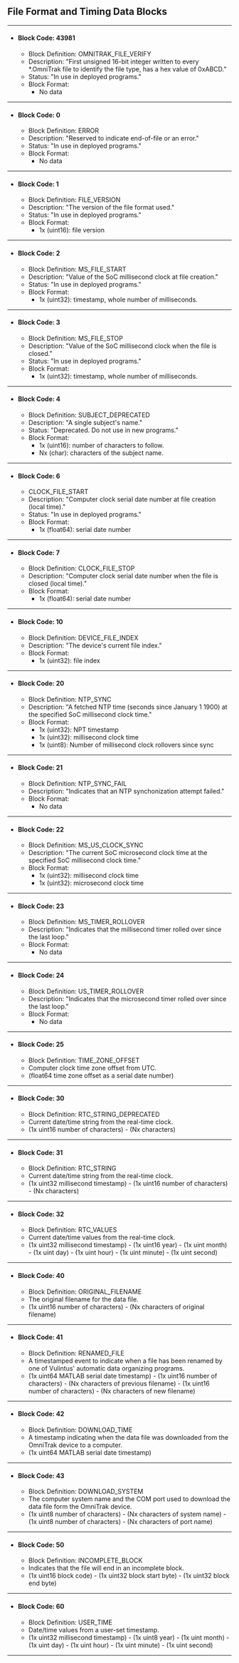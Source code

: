 ## File Format and Timing Data Blocks

---

* #### Block Code: 43981
  * Block Definition: OMNITRAK_FILE_VERIFY
  * Description: "First unsigned 16-bit integer written to every *.OmniTrak file to identify the file type, has a hex value of 0xABCD."
  * Status: "In use in deployed programs."
  * Block Format:
    * No data

---

* #### Block Code: 0
  * Block Definition: ERROR
  * Description: "Reserved to indicate end-of-file or an error."
  * Status: "In use in deployed programs."
  * Block Format:
    * No data

---

* #### Block Code: 1
  * Block Definition: FILE_VERSION
  * Description: "The version of the file format used."
  * Status: "In use in deployed programs."
  * Block Format:
    * 1x (uint16): file version

---

* #### Block Code: 2
  * Block Definition: MS_FILE_START
  * Description: "Value of the SoC millisecond clock at file creation."
  * Status: "In use in deployed programs."
  * Block Format:
    * 1x (uint32): timestamp, whole number of milliseconds.

---

* #### Block Code: 3
  * Block Definition: MS_FILE_STOP
  * Description: "Value of the SoC millisecond clock when the file is closed."
  * Status: "In use in deployed programs."
  * Block Format:
    * 1x (uint32): timestamp, whole number of milliseconds.

---

* #### Block Code: 4
  * Block Definition: SUBJECT_DEPRECATED
  * Description: "A single subject's name."
  * Status: "Deprecated. Do not use in new programs."
  * Block Format:
    * 1x (uint16): number of characters to follow.
    * Nx (char): characters of the subject name.

---

* #### Block Code: 6
  * CLOCK_FILE_START
  * Description: "Computer clock serial date number at file creation (local time)."
  * Status: "In use in deployed programs."
  * Block Format:
    * 1x (float64): serial date number
    
---

* #### Block Code: 7
  * Block Definition: CLOCK_FILE_STOP
  * Description: "Computer clock serial date number when the file is closed (local time)."
  * Block Format:
    * 1x (float64): serial date number
  
---

* #### Block Code: 10
  * Block Definition: DEVICE_FILE_INDEX
  * Description: "The device's current file index."
  * Block Format:
    * 1x (uint32): file index
  
---

* #### Block Code: 20
  * Block Definition: NTP_SYNC
  * Description: "A fetched NTP time (seconds since January 1 1900) at the specified SoC millisecond clock time."
  * Block Format:
    * 1x (uint32): NPT timestamp
    * 1x (uint32): millisecond clock time
    * 1x (uint8): Number of millisecond clock rollovers since sync
  
---

* #### Block Code: 21
  * Block Definition: NTP_SYNC_FAIL
  * Description: "Indicates that an NTP synchonization attempt failed."
  * Block Format:
    * No data
  
---

* #### Block Code: 22
  * Block Definition: MS_US_CLOCK_SYNC
  * Description: "The current SoC microsecond clock time at the specified SoC millisecond clock time."
  * Block Format:
    * 1x (uint32): millisecond clock time
    * 1x (uint32): microsecond clock time
  
---

* #### Block Code: 23
  * Block Definition: MS_TIMER_ROLLOVER
  * Description: "Indicates that the millisecond timer rolled over since the last loop."
  * Block Format:
    * No data
  
---

* #### Block Code: 24
  * Block Definition: US_TIMER_ROLLOVER
  * Description: "Indicates that the microsecond timer rolled over since the last loop."
  * Block Format:
    * No data
  
---

* #### Block Code: 25
  * Block Definition: TIME_ZONE_OFFSET
  * Computer clock time zone offset from UTC.
  * (float64 time zone offset as a serial date number)
  
---

* #### Block Code: 30
  * Block Definition: RTC_STRING_DEPRECATED
  * Current date/time string from the real-time clock.
  * (1x uint16 number of characters) - (Nx characters)
  
---

* #### Block Code: 31
  * Block Definition: RTC_STRING
  * Current date/time string from the real-time clock.
  * (1x uint32 millisecond timestamp) - (1x uint16 number of characters) - (Nx characters)
  
---

* #### Block Code: 32
  * Block Definition: RTC_VALUES
  * Current date/time values from the real-time clock.
  * (1x uint32 millisecond timestamp) - (1x uint16  year) - (1x uint month) - (1x uint day) - (1x uint hour) - (1x uint minute) - (1x uint second)
  
---

* #### Block Code: 40
  * Block Definition: ORIGINAL_FILENAME
  * The original filename for the data file.
  * (1x uint16 number of characters) - (Nx characters of original filename)
  
---

* #### Block Code: 41
  * Block Definition: RENAMED_FILE
  * A timestamped event to indicate when a file has been renamed by one of Vulintus' automatic data organizing programs.
  * (1x uint64 MATLAB serial date timestamp) - (1x uint16 number of characters) - (Nx characters of previous filename) - (1x uint16 number of characters) - (Nx characters of new filename)
  
---

* #### Block Code: 42
  * Block Definition: DOWNLOAD_TIME
  * A timestamp indicating when the data file was downloaded from the OmniTrak device to a computer.
  * (1x uint64 MATLAB serial date timestamp)
  
---

* #### Block Code: 43
  * Block Definition: DOWNLOAD_SYSTEM
  * The computer system name and the COM port used to download the data file form the OmniTrak device.
  * (1x uint8 number of characters) - (Nx characters of system name) - (1x uint8 number of characters) - (Nx characters of port name)
  
---

* #### Block Code: 50
  * Block Definition: INCOMPLETE_BLOCK
  * Indicates that the file will end in an incomplete block.
  * (1x uint16 block code) - (1x uint32 block start byte) - (1x uint32 block end byte)
  
---

* #### Block Code: 60
  * Block Definition: USER_TIME
  * Date/time values from a user-set timestamp.
  * (1x uint32 millisecond timestamp) - (1x uint8 year) - (1x uint month) - (1x uint day) - (1x uint hour) - (1x uint minute) - (1x uint second)
    
---
